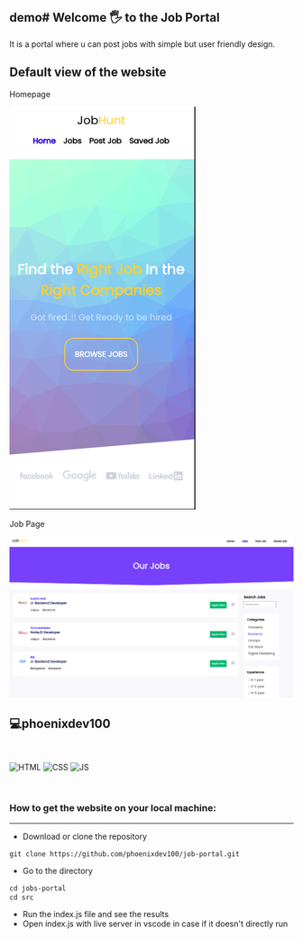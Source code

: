 ## demo# Welcome 🖐 to the Job Portal

It is a portal where u can post jobs with simple but user friendly design.

## Default view of the website

Homepage
<br>

![homepage](/homepage.png)

Job Page
<br>

![jobpage](/jobpage.png)

## 💻phoenixdev100

<br>

![HTML](https://img.shields.io/badge/html5%20-%23E34F26.svg?&style=for-the-badge&logo=html5&logoColor=white)
![CSS](https://img.shields.io/badge/css3%20-%231572B6.svg?&style=for-the-badge&logo=css3&logoColor=white)
![JS](https://img.shields.io/badge/javascript%20-%23323330.svg?&style=for-the-badge&logo=javascript&logoColor=%23F7DF1E)

<br>

### How to get the website on your local machine:

---

- Download or clone the repository

```
git clone https://github.com/phoenixdev100/job-portal.git
```

- Go to the directory

```
cd jobs-portal
cd src
```

- Run the index.js file and see the results
- Open index.js with live server in vscode in case if it doesn't directly run
  <br>
